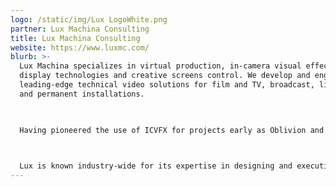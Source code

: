 ```yaml
---
logo: /static/img/Lux LogoWhite.png
partner: Lux Machina Consulting
title: Lux Machina Consulting
website: https://www.luxmc.com/
blurb: >-
  Lux Machina specializes in virtual production, in-camera visual effects,
  display technologies and creative screens control. We develop and engineer
  leading-edge technical video solutions for film and TV, broadcast, live events
  and permanent installations.

   

  Having pioneered the use of ICVFX for projects early as Oblivion and The Mandalorian, and more recently projects of note: Barbie, House of the Dragon, Hijack, Masters of the Air, Bullet Train, Red Notice, and Top Gun: Maverick.

   

  Lux is known industry-wide for its expertise in designing and executing all aspects of permanent and pop-up LED installations. We have designed and installed more Virtual Production facilities than any other company in the world - including the Martin Scorsese Virtual Production Center for NYU Tisch School of the Arts, opening Fall 2024.
---
```

